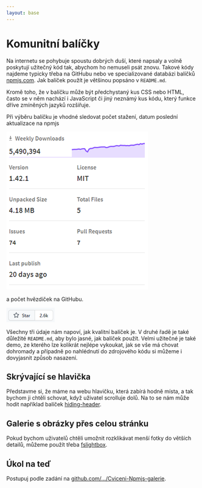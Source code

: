 ```yaml
---
layout: base
---
```


# Komunitní balíčky

Na internetu se pohybuje spoustu dobrých duší, které napsaly a volně poskytují užitečný kód tak, abychom ho nemuseli psát znovu. Takové kódy najdeme typicky třeba na GitHubu nebo ve specializované databázi balíčků [npmjs.com](https://www.npmjs.com/). Jak balíček použít je většinou popsáno v `README.md`.

Kromě toho, že v balíčku může být předchystaný kus CSS nebo HTML, často se v něm nachází i JavaScript či jiný neznámý kus kódu, který funkce dříve zmíněných jazyků rozšiřuje.

Při výběru balíčku je vhodné sledovat počet stažení, datum poslední aktualizace na npmjs

![sass blíček na npmjs](static/screenshots/sass-npmjs.png)

a počet hvězdiček na GitHubu.

![github hvězdičky](static/screenshots/sass-github-hvezdy.png)

Všechny tři údaje nám napoví, jak kvalitní balíček je. V druhé řadě je také důležité `README.md`, aby bylo jasné, jak balíček použít. Velmi užitečné je také demo, ze kterého lze kolikrát nejlépe vykoukat, jak se vše má chovat dohromady a případně po nahlédnutí do zdrojového kódu si můžeme i dovyjasnit způsob nasazení.

## Skrývající se hlavička

Představme si, že máme na webu hlavičku, která zabírá hodně místa, a tak bychom ji chtěli schovat, když uživatel scrolluje dolů. Na to se nám může hodit například balíček [hiding-header](https://www.npmjs.com/package/hiding-header-webcomponent).

## Galerie s obrázky přes celou stránku

Pokud bychom uživatelů chtěli umožnit rozklikávat menší fotky do větších detailů, můžeme použít třeba [fslightbox](https://www.npmjs.com/package/fslightbox).

## Úkol na teď

Postupuj podle zadání na [github.com/…/Cviceni-Npmjs-galerie](https://github.com/Czechitas-podklady-WEB/Cviceni-Npmjs-galerie).
